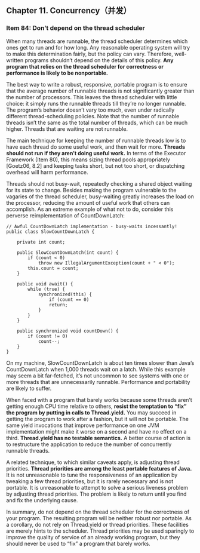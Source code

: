 ## Chapter 11. Concurrency（并发）

### Item 84: Don’t depend on the thread scheduler

When many threads are runnable, the thread scheduler determines which ones get to run and for how long. Any reasonable operating system will try to make this determination fairly, but the policy can vary. Therefore, well-written programs shouldn’t depend on the details of this policy. **Any program that relies on the thread scheduler for correctness or performance is likely to be nonportable.** 

The best way to write a robust, responsive, portable program is to ensure that the average number of runnable threads is not significantly greater than the number of processors. This leaves the thread scheduler with little choice: it simply runs the runnable threads till they’re no longer runnable. The program’s behavior doesn’t vary too much, even under radically different thread-scheduling policies. Note that the number of runnable threads isn’t the same as the total number of threads, which can be much higher. Threads that are waiting are not runnable.

The main technique for keeping the number of runnable threads low is to have each thread do some useful work, and then wait for more. **Threads should not run if they aren’t doing useful work.** In terms of the Executor Framework (Item 80), this means sizing thread pools appropriately [Goetz06, 8.2] and keeping tasks short, but not too short, or dispatching overhead will harm performance.

Threads should not busy-wait, repeatedly checking a shared object waiting for its state to change. Besides making the program vulnerable to the vagaries of the thread scheduler, busy-waiting greatly increases the load on the processor, reducing the amount of useful work that others can accomplish. As an extreme example of what not to do, consider this perverse reimplementation of CountDownLatch:

```
// Awful CountDownLatch implementation - busy-waits incessantly!
public class SlowCountDownLatch {

    private int count;
    
    public SlowCountDownLatch(int count) {
        if (count < 0)
            throw new IllegalArgumentException(count + " < 0");
        this.count = count;
    }
    
    public void await() {
        while (true) {
            synchronized(this) {
                if (count == 0)
                return;
            }
        }
    }
    
    public synchronized void countDown() {
        if (count != 0)
            count--;
    }
}
```

On my machine, SlowCountDownLatch is about ten times slower than Java’s CountDownLatch when 1,000 threads wait on a latch. While this example may seem a bit far-fetched, it’s not uncommon to see systems with one or more threads that are unnecessarily runnable. Performance and portability are likely to suffer.

When faced with a program that barely works because some threads aren’t getting enough CPU time relative to others, **resist the temptation to “fix” the program by putting in calls to Thread.yield.** You may succeed in getting the program to work after a fashion, but it will not be portable. The same yield invocations that improve performance on one JVM implementation might make it worse on a second and have no effect on a third. **Thread.yield has no testable semantics.** A better course of action is to restructure the application to reduce the number of concurrently runnable threads.

A related technique, to which similar caveats apply, is adjusting thread priorities. **Thread priorities are among the least portable features of Java.** It is not unreasonable to tune the responsiveness of an application by tweaking a few thread priorities, but it is rarely necessary and is not portable. It is unreasonable to attempt to solve a serious liveness problem by adjusting thread priorities. The problem is likely to return until you find and fix the underlying cause.

In summary, do not depend on the thread scheduler for the correctness of your program. The resulting program will be neither robust nor portable. As a corollary, do not rely on Thread.yield or thread priorities. These facilities are merely hints to the scheduler. Thread priorities may be used sparingly to improve the quality of service of an already working program, but they should never be used to “fix” a program that barely works.

